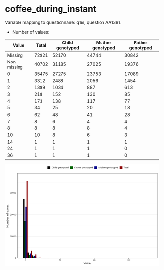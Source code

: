 # coffee_during_instant
Variable mapping to questionnaire: q1m, question AA1381.
- Number of values:

| Value | Total | Child genotyped | Mother genotyped | Father genotyped |
| ----- | ----- | --------------- | ---------------- | ---------------- |
| Missing | 72921 | 52170 | 44744 | 30842 |
| Non-missing | 40702 | 31185 | 27025 | 19376 |
| 0 | 35475 | 27275 | 23753 | 17089 |
| 1 | 3312 | 2488 | 2056 | 1454 |
| 2 | 1399 | 1034 | 887 | 613 |
| 3 | 218 | 152 | 130 | 85 |
| 4 | 173 | 138 | 117 | 77 |
| 5 | 34 | 25 | 20 | 18 |
| 6 | 62 | 48 | 41 | 28 |
| 7 | 8 | 6 | 4 | 4 |
| 8 | 8 | 8 | 8 | 4 |
| 10 | 10 | 8 | 6 | 3 |
| 14 | 1 | 1 | 1 | 1 |
| 24 | 1 | 1 | 1 | 0 |
| 36 | 1 | 1 | 1 | 0 |



![](coffee_during_instant_n.png)



